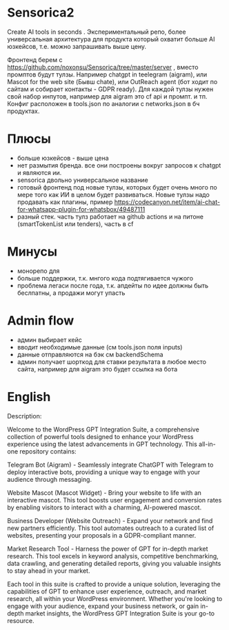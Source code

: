 # Sensorica2
Create AI tools in seconds . Экспериментальный репо, более универсальная архитектура для продукта который охватит больше AI юзкейсов, т.е. можно запрашивать выше цену.

Фронтенд берем с https://github.com/noxonsu/Sensorica/tree/master/server , вместо промптов будут тулзы. Например chatgpt in teelegram (aigram), или Mascot for the web site (Бывш chate), или OutReach agent (бот ходит по сайтам и собирает контакты - GDPR ready). Для каждой тулзы нужен свой набор инпутов, например для aigram это cf api и промпт. и тп. Конфиг расположен в tools.json по аналогии с networks.json в бч продуктах. 

# Плюсы
- больше юзкейсов - выше цена
- нет размытия бренда. все они построены вокруг запросов к chatgpt и являются ии. 
- sensorica двольно универсальное название
- готовый фронтенд под новые тулзы, которых будет очень много по мере того как ИИ в целом будет развиваться. Новые тулзы надо продавать как плагины, пример  https://codecanyon.net/item/ai-chat-for-whatsapp-plugin-for-whatsbox/49487111
- разный стек. часть тулз работает на github actions и на питоне (smartTokenList или tenders), часть в cf 

# Минусы
- монорепо для
- больше поддержки, т.к. мнгого кода подтягивается чужого
- проблема легаси после года, т.к. апдейты по идее должны быть беслпатны, а продажи могут упасть

# Admin flow
- админ выбирает кейс
- вводит необходимые данные (см tools.json поля inputs)
- данные отправляются на бэк см backendSchema
- админ получает шорткод для ставки результата в любое место сайта, например для aigram это будет ссылка на бота  


# English 
Description:

Welcome to the WordPress GPT Integration Suite, a comprehensive collection of powerful tools designed to enhance your WordPress experience using the latest advancements in GPT technology. This all-in-one repository contains:

Telegram Bot (Aigram) - Seamlessly integrate ChatGPT with Telegram to deploy interactive bots, providing a unique way to engage with your audience through messaging.

Website Mascot (Mascot Widget) - Bring your website to life with an interactive mascot. This tool boosts user engagement and conversion rates by enabling visitors to interact with a charming, AI-powered mascot.

Business Developer (Website Outreach) - Expand your network and find new partners efficiently. This tool automates outreach to a curated list of websites, presenting your proposals in a GDPR-compliant manner.

Market Research Tool - Harness the power of GPT for in-depth market research. This tool excels in keyword analysis, competitive benchmarking, data crawling, and generating detailed reports, giving you valuable insights to stay ahead in your market.

Each tool in this suite is crafted to provide a unique solution, leveraging the capabilities of GPT to enhance user experience, outreach, and market research, all within your WordPress environment. Whether you're looking to engage with your audience, expand your business network, or gain in-depth market insights, the WordPress GPT Integration Suite is your go-to resource.